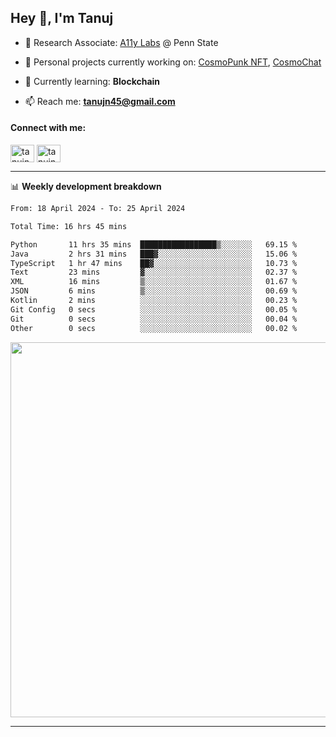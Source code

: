 <h2>Hey 👋, I'm Tanuj</h2>

- 🔬 Research Associate: [A11y Labs](https://a11y.ist.psu.edu/) @ Penn State 

- 🔭 Personal projects currently working on: [CosmoPunk NFT](https://github.com/tanujn45/CosmoNFT), [CosmoChat](https://github.com/tanujn45/CosmoChat)

- 🌱 Currently learning: **Blockchain**

- 📫 Reach me: **tanujn45@gmail.com**

<h4 align="left">Connect with me:</h4>
<p align="left">
<a href="https://twitter.com/tanujn45" target="blank"><img align="center" src="https://raw.githubusercontent.com/rahuldkjain/github-profile-readme-generator/master/src/images/icons/Social/twitter.svg" alt="tanujn45" height="28" width="38" /></a>
<a href="https://linkedin.com/in/tanujn45" target="blank"><img align="center" src="https://raw.githubusercontent.com/rahuldkjain/github-profile-readme-generator/master/src/images/icons/Social/linked-in-alt.svg" alt="tanujn45" height="28" width="38" /></a>
</p>

-------

📊 **Weekly development breakdown**
<!--START_SECTION:waka-->

```txt
From: 18 April 2024 - To: 25 April 2024

Total Time: 16 hrs 45 mins

Python       11 hrs 35 mins  █████████████████▒░░░░░░░   69.15 %
Java         2 hrs 31 mins   ███▓░░░░░░░░░░░░░░░░░░░░░   15.06 %
TypeScript   1 hr 47 mins    ██▓░░░░░░░░░░░░░░░░░░░░░░   10.73 %
Text         23 mins         ▓░░░░░░░░░░░░░░░░░░░░░░░░   02.37 %
XML          16 mins         ▒░░░░░░░░░░░░░░░░░░░░░░░░   01.67 %
JSON         6 mins          ▒░░░░░░░░░░░░░░░░░░░░░░░░   00.69 %
Kotlin       2 mins          ░░░░░░░░░░░░░░░░░░░░░░░░░   00.23 %
Git Config   0 secs          ░░░░░░░░░░░░░░░░░░░░░░░░░   00.05 %
Git          0 secs          ░░░░░░░░░░░░░░░░░░░░░░░░░   00.04 %
Other        0 secs          ░░░░░░░░░░░░░░░░░░░░░░░░░   00.02 %
```

<!--END_SECTION:waka-->

<img src="https://wakatime.com/share/@018e9abd-1aa4-4aa6-9db7-5ca3b999e810/4650b67a-98aa-46b4-b598-3d8a2451f0df.svg" width="600"/>

-------
